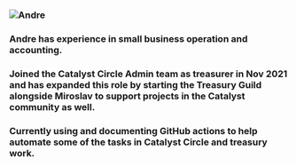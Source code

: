 ### ![Andre](https://user-images.githubusercontent.com/73400593/159751809-a9a12b4d-14b9-4e2c-bd97-12c84a718543.JPG) 
### Andre has experience in small business operation and accounting. 
### Joined the Catalyst Circle Admin team as treasurer in Nov 2021 and has expanded this role by starting the Treasury Guild alongside Miroslav to support projects in the Catalyst community as well. 
### Currently using and documenting GitHub actions to help automate some of the tasks in Catalyst Circle and treasury work.




